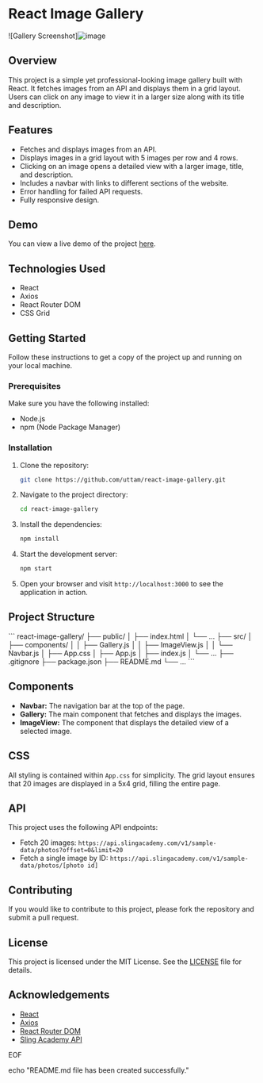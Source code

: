 # React Image Gallery

![Gallery Screenshot]![image](https://github.com/user-attachments/assets/c33a1e5c-e15c-4e58-b87f-4f8566dfc121)


## Overview

This project is a simple yet professional-looking image gallery built with React. It fetches images from an API and displays them in a grid layout. Users can click on any image to view it in a larger size along with its title and description.

## Features

- Fetches and displays images from an API.
- Displays images in a grid layout with 5 images per row and 4 rows.
- Clicking on an image opens a detailed view with a larger image, title, and description.
- Includes a navbar with links to different sections of the website.
- Error handling for failed API requests.
- Fully responsive design.

## Demo

You can view a live demo of the project [here](#).

## Technologies Used

- React
- Axios
- React Router DOM
- CSS Grid

## Getting Started

Follow these instructions to get a copy of the project up and running on your local machine.

### Prerequisites

Make sure you have the following installed:

- Node.js
- npm (Node Package Manager)

### Installation

1. Clone the repository:

    ```sh
    git clone https://github.com/uttam/react-image-gallery.git
    ```

2. Navigate to the project directory:

    ```sh
    cd react-image-gallery
    ```

3. Install the dependencies:

    ```sh
    npm install
    ```

4. Start the development server:

    ```sh
    npm start
    ```

5. Open your browser and visit `http://localhost:3000` to see the application in action.


## Project Structure

\```
react-image-gallery/
├── public/
│   ├── index.html
│   └── ...
├── src/
│   ├── components/
│   │   ├── Gallery.js
│   │   ├── ImageView.js
│   │   └── Navbar.js
│   ├── App.css
│   ├── App.js
│   ├── index.js
│   └── ...
├── .gitignore
├── package.json
├── README.md
└── ...
\```

## Components

- **Navbar:** The navigation bar at the top of the page.
- **Gallery:** The main component that fetches and displays the images.
- **ImageView:** The component that displays the detailed view of a selected image.

## CSS

All styling is contained within `App.css` for simplicity. The grid layout ensures that 20 images are displayed in a 5x4 grid, filling the entire page.

## API

This project uses the following API endpoints:

- Fetch 20 images: `https://api.slingacademy.com/v1/sample-data/photos?offset=0&limit=20`
- Fetch a single image by ID: `https://api.slingacademy.com/v1/sample-data/photos/[photo id]`

## Contributing

If you would like to contribute to this project, please fork the repository and submit a pull request.

## License

This project is licensed under the MIT License. See the [LICENSE](LICENSE) file for details.

## Acknowledgements

- [React](https://reactjs.org/)
- [Axios](https://axios-http.com/)
- [React Router DOM](https://reactrouter.com/)
- [Sling Academy API](https://www.slingacademy.com/article/sample-photos-free-fake-rest-api-for-practice/)

EOF

echo "README.md file has been created successfully."
